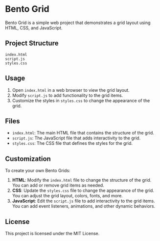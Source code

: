 # Bento Grid

Bento Grid is a simple web project that demonstrates a grid layout using HTML, CSS, and JavaScript.

## Project Structure

```
index.html
script.js
styles.css
```

## Usage

1. Open `index.html` in a web browser to view the grid layout.
2. Modify `script.js` to add functionality to the grid items.
3. Customize the styles in `styles.css` to change the appearance of the grid.

## Files

- `index.html`: The main HTML file that contains the structure of the grid.
- `script.js`: The JavaScript file that adds interactivity to the grid.
- `styles.css`: The CSS file that defines the styles for the grid.

## Customization

To create your own Bento Grids:

1. **HTML**: Modify the `index.html` file to change the structure of the grid. You can add or remove grid items as needed.
2. **CSS**: Update the `styles.css` file to change the appearance of the grid. You can adjust the grid layout, colors, fonts, and more.
3. **JavaScript**: Edit the `script.js` file to add interactivity to the grid items. You can add event listeners, animations, and other dynamic behaviors.

## License

This project is licensed under the MIT License.